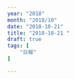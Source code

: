 ```yaml
---
year: "2018"
month: "2018/10"
date: "2018-10-21"
title: "2018-10-21 "
draft: true
tags: [
    "日報"
]

---
```


